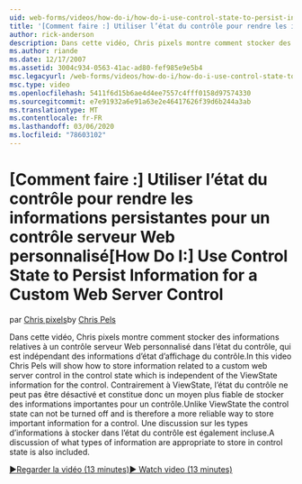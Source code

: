 ```yaml
---
uid: web-forms/videos/how-do-i/how-do-i-use-control-state-to-persist-information-for-a-custom-web-server-control
title: '[Comment faire :] Utiliser l’état du contrôle pour rendre les informations persistantes pour un contrôle serveur Web personnalisé | Microsoft Docs'
author: rick-anderson
description: Dans cette vidéo, Chris pixels montre comment stocker des informations relatives à un contrôle serveur Web personnalisé dans l’état du contrôle, qui est indépendant du ViewState...
ms.author: riande
ms.date: 12/17/2007
ms.assetid: 3004c934-0563-41ac-ad80-fef985e9e5b4
msc.legacyurl: /web-forms/videos/how-do-i/how-do-i-use-control-state-to-persist-information-for-a-custom-web-server-control
msc.type: video
ms.openlocfilehash: 5411f6d15b6ae4d4ee7557c4fff0158d97574330
ms.sourcegitcommit: e7e91932a6e91a63e2e46417626f39d6b244a3ab
ms.translationtype: MT
ms.contentlocale: fr-FR
ms.lasthandoff: 03/06/2020
ms.locfileid: "78603102"
---
```

# <a name="how-do-i-use-control-state-to-persist-information-for-a-custom-web-server-control"></a><span data-ttu-id="d88e3-103">[Comment faire :] Utiliser l’état du contrôle pour rendre les informations persistantes pour un contrôle serveur Web personnalisé</span><span class="sxs-lookup"><span data-stu-id="d88e3-103">[How Do I:] Use Control State to Persist Information for a Custom Web Server Control</span></span>

<span data-ttu-id="d88e3-104">par [Chris pixels](https://twitter.com/chrispels)</span><span class="sxs-lookup"><span data-stu-id="d88e3-104">by [Chris Pels](https://twitter.com/chrispels)</span></span>

<span data-ttu-id="d88e3-105">Dans cette vidéo, Chris pixels montre comment stocker des informations relatives à un contrôle serveur Web personnalisé dans l’état du contrôle, qui est indépendant des informations d’état d’affichage du contrôle.</span><span class="sxs-lookup"><span data-stu-id="d88e3-105">In this video Chris Pels will show how to store information related to a custom web server control in the control state which is independent of the ViewState information for the control.</span></span> <span data-ttu-id="d88e3-106">Contrairement à ViewState, l’état du contrôle ne peut pas être désactivé et constitue donc un moyen plus fiable de stocker des informations importantes pour un contrôle.</span><span class="sxs-lookup"><span data-stu-id="d88e3-106">Unlike ViewState the control state can not be turned off and is therefore a more reliable way to store important information for a control.</span></span> <span data-ttu-id="d88e3-107">Une discussion sur les types d’informations à stocker dans l’état du contrôle est également incluse.</span><span class="sxs-lookup"><span data-stu-id="d88e3-107">A discussion of what types of information are appropriate to store in control state is also included.</span></span>

[<span data-ttu-id="d88e3-108">&#9654;Regarder la vidéo (13 minutes)</span><span class="sxs-lookup"><span data-stu-id="d88e3-108">&#9654; Watch video (13 minutes)</span></span>](https://channel9.msdn.com/Blogs/ASP-NET-Site-Videos/how-do-i-use-control-state-to-persist-information-for-a-custom-web-server-control)
